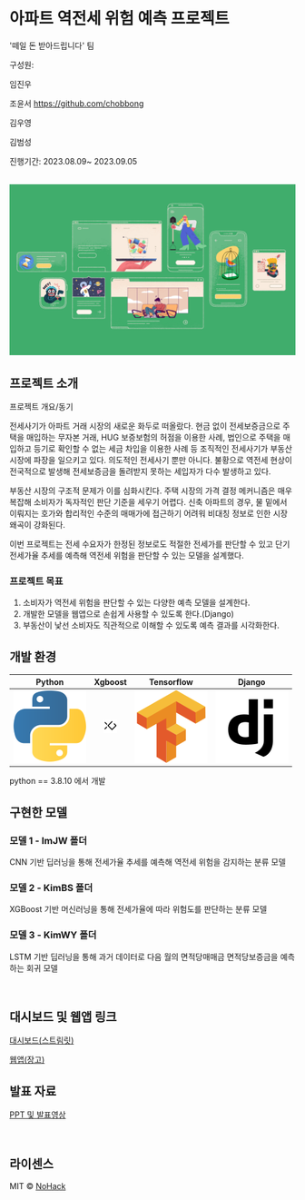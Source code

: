 # 아파트 역전세 위험 예측 프로젝트

'떼일 돈 받아드립니다' 팀

구성원: 

임진우 

조윤서 https://github.com/chobbong 

김우영 

김범성

진행기간: 2023.08.09~ 2023.09.05

<p align="center">
  <br>
  <img src="./images/logo-sample.jpeg">
  <br>
</p>

## 프로젝트 소개

<p align="justify">
프로젝트 개요/동기

   전세사기가 아파트 거래 시장의 새로운 화두로 떠올랐다. 현금 없이 전세보증금으로 주택을 매입하는 무자본 거래, HUG 보증보험의 허점을 이용한 사례, 법인으로 주택을 매입하고 등기로 확인할 수 없는 세금 차입을 이용한 사례 등 조직적인 전세사기가 부동산 시장에 파장을 일으키고 있다.
  의도적인 전세사기 뿐만 아니다. 불황으로 역전세 현상이 전국적으로 발생해 전세보증금을 돌려받지 못하는 세입자가 다수 발생하고 있다.  

  부동산 시장의 구조적 문제가 이를 심화시킨다. 주택 시장의 가격 결정 메커니즘은 매우 복잡해 소비자가 독자적인 판단 기준을 세우기 어렵다.
   신축 아파트의 경우, 물 밑에서 이뤄지는 호가와 합리적인 수준의 매매가에 접근하기 어려워 비대칭 정보로 인한 시장 왜곡이 강화된다.
   
  이번 프로젝트는 전세 수요자가 한정된 정보로도 적절한 전세가를 판단할 수 있고 단기 전세가율 추세를 예측해 역전세 위험을 판단할 수 있는 모델을 설계했다. 
</p>

### 프로젝트 목표
 1. 소비자가 역전세 위험을 판단할 수 있는 다양한 예측 모델을 설계한다.
 2. 개발한 모델을 웹앱으로 손쉽게 사용할 수 있도록 한다.(Django)
 3. 부동산이 낯선 소비자도 직관적으로 이해할 수 있도록 예측 결과를 시각화한다.


## 개발 환경

| Python | Xgboost |  Tensorflow   |  Django   |
| :--------: | :--------: | :------: | :-----: |
|   ![python]    |   ![xgboost]    | ![tf] | ![Django] |

python == 3.8.10 에서 개발

## 구현한 모델

### 모델 1 - ImJW 폴더
CNN 기반 딥러닝을 통해 전세가율 추세를 예측해 역전세 위험을 감지하는 분류 모델

### 모델 2 - KimBS 폴더
XGBoost 기반 머신러닝을 통해 전세가율에 따라 위험도를 판단하는 분류 모델

### 모델 3 - KimWY 폴더
LSTM 기반 딥러닝을 통해 과거 데이터로 다음 월의 면적당매매금 면적당보증금을 예측하는 회귀 모델

<br>

## 대시보드 및 웹앱 링크

[대시보드(스트림릿)](https://20230819.streamlit.app)

[웹앱(장고)](http://3.35.70.239:8000/)

## 발표 자료

[PPT 및 발표영상](https://drive.google.com/drive/folders/1oZtuQKOwznLOpZv-ERYOgFKYAMNhzJov?usp=sharing)

<p align="justify">

</p>

<br>

## 라이센스

MIT &copy; [NoHack](mailto:lbjp114@gmail.com)

<!-- Stack Icon Refernces -->

[python]: /images/stack/python.svg
[xgboost]: /images/stack/xgboost.svg
[tf]: /images/stack/Tf.svg
[Django]: /images/stack/django.svg
